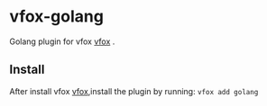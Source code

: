 # vfox-golang

Golang plugin for vfox [vfox](https://vfox.lhan.me/) .

## Install
After install vfox [vfox](https://vfox.lhan.me/),install the plugin by running:
```vfox add golang```
